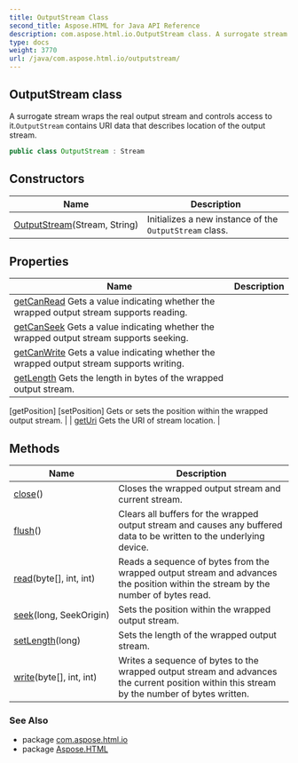 ```yaml
---
title: OutputStream Class
second_title: Aspose.HTML for Java API Reference
description: com.aspose.html.io.OutputStream class. A surrogate stream wraps the real output stream and controls access to it.OutputStream contains URI data that describes location of the output stream
type: docs
weight: 3770
url: /java/com.aspose.html.io/outputstream/
---
```

## OutputStream class

A surrogate stream wraps the real output stream and controls access to it.`OutputStream` contains URI data that describes location of the output stream.

```java
public class OutputStream : Stream
```

## Constructors

| Name | Description |
| --- | --- |
| [OutputStream](outputstream/)(Stream, String) | Initializes a new instance of the `OutputStream` class. |

## Properties

| Name | Description |
| --- | --- |
| [getCanRead](../../com.aspose.html.io/outputstream/canread/) Gets a value indicating whether the wrapped output stream supports reading. |
| [getCanSeek](../../com.aspose.html.io/outputstream/canseek/) Gets a value indicating whether the wrapped output stream supports seeking. |
| [getCanWrite](../../com.aspose.html.io/outputstream/canwrite/) Gets a value indicating whether the wrapped output stream supports writing. |
| [getLength](../../com.aspose.html.io/outputstream/length/) Gets the length in bytes of the wrapped output stream. |
[getPosition]
[setPosition] Gets or sets the position within the wrapped output stream. |
| [getUri](../../com.aspose.html.io/outputstream/uri/) Gets the URI of stream location. |

## Methods

| Name | Description |
| --- | --- |
| [close](../../com.aspose.html.io/outputstream/close/)() | Closes the wrapped output stream and current stream. |
| [flush](../../com.aspose.html.io/outputstream/flush/)() | Clears all buffers for the wrapped output stream and causes any buffered data to be written to the underlying device. |
| [read](../../com.aspose.html.io/outputstream/read/#read)(byte[], int, int) | Reads a sequence of bytes from the wrapped output stream and advances the position within the stream by the number of bytes read. |
| [seek](../../com.aspose.html.io/outputstream/seek/)(long, SeekOrigin) | Sets the position within the wrapped output stream. |
| [setLength](../../com.aspose.html.io/outputstream/setlength/)(long) | Sets the length of the wrapped output stream. |
| [write](../../com.aspose.html.io/outputstream/write/#write)(byte[], int, int) | Writes a sequence of bytes to the wrapped output stream and advances the current position within this stream by the number of bytes written. |

### See Also

* package [com.aspose.html.io](../../com.aspose.html.io/)
* package [Aspose.HTML](../../)
